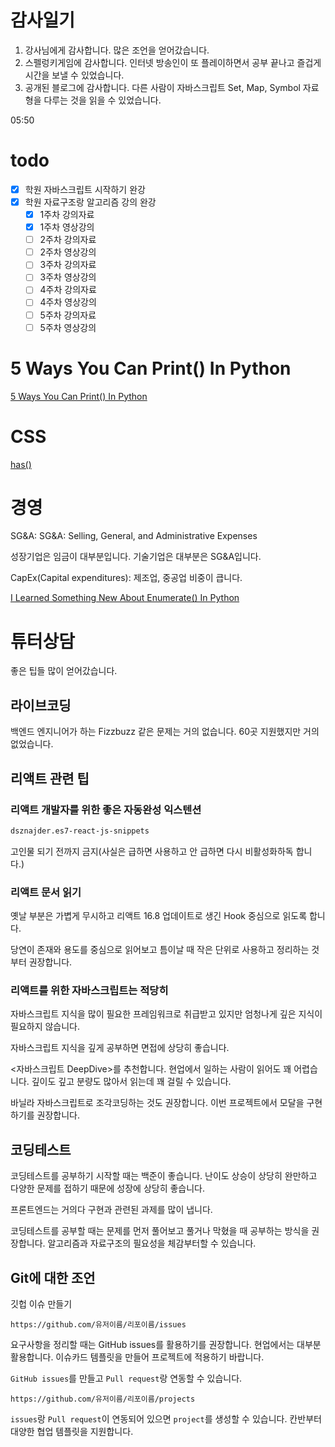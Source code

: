 # 감사일기

1. 강사님에게 감사합니다. 많은 조언을 얻어갔습니다.
2. 스펠렁키게임에 감사합니다. 인터넷 방송인이 또 플레이하면서 공부 끝나고 즐겁게 시간을 보낼 수 있었습니다.
3. 공개된 블로그에 감사합니다. 다른 사람이 자바스크립트 Set, Map, Symbol 자료형을 다루는 것을 읽을 수 있었습니다.

05:50

# todo

- [x] 학원 자바스크립트 시작하기 완강
- [x] 학원 자료구조랑 알고리즘 강의 완강
  - [x] 1주차 강의자료
  - [x] 1주차 영상강의
  - [ ] 2주차 강의자료
  - [ ] 2주차 영상강의
  - [ ] 3주차 강의자료
  - [ ] 3주차 영상강의
  - [ ] 4주차 강의자료
  - [ ] 4주차 영상강의
  - [ ] 5주차 강의자료
  - [ ] 5주차 영상강의

# 5 Ways You Can Print() In Python

[5 Ways You Can Print() In Python](https://www.youtube.com/shorts/MqTH9_PvRVs)

# CSS

[has()](https://www.youtube.com/watch?v=rvPZdV1aads)

# 경영

SG&A: SG&A: Selling, General, and Administrative Expenses

성장기업은 임금이 대부분입니다. 기술기업은 대부분은 SG&A입니다.

CapEx(Capital expenditures): 제조업, 중공업 비중이 큽니다.

[I Learned Something New About Enumerate() In Python](https://www.youtube.com/shorts/zAgypqekP6s)

# 튜터상담

좋은 팁들 많이 얻어갔습니다.

## 라이브코딩

백엔드 엔지니어가 하는 Fizzbuzz 같은 문제는 거의 없습니다. 60곳 지원했지만 거의 없었습니다.

## 리액트 관련 팁

### 리액트 개발자를 위한 좋은 자동완성 익스텐션

```txt
dsznajder.es7-react-js-snippets
```

고인물 되기 전까지 금지(사실은 급하면 사용하고 안 급하면 다시 비활성화하독 합니다.)

### 리액트 문서 읽기

옛날 부분은 가볍게 무시하고 리액트 16.8 업데이트로 생긴 Hook 중심으로 읽도록 합니다.

당연이 존재와 용도를 중심으로 읽어보고 틈이날 때 작은 단위로 사용하고 정리하는 것부터 권장합니다.

### 리액트를 위한 자바스크립트는 적당히

자바스크립트 지식을 많이 필요한 프레임워크로 취급받고 있지만 엄청나게 깊은 지식이 필요하지 않습니다.

자바스크립트 지식을 깊게 공부하면 면접에 상당히 좋습니다.

<자바스크립트 DeepDive>를 추천합니다. 현업에서 일하는 사람이 읽어도 꽤 어렵습니다. 깊이도 깊고 분량도 많아서 읽는데 꽤 걸릴 수 있습니다.

바닐라 자바스크립트로 조각코딩하는 것도 권장합니다. 이번 프로젝트에서 모달을 구현하기를 권장합니다.

## 코딩테스트

코딩테스트를 공부하기 시작할 때는 백준이 좋습니다. 난이도 상승이 상당히 완만하고 다양한 문제를 접하기 때문에 성장에 상당히 좋습니다.

프론트엔드는 거의다 구현과 관련된 과제를 많이 냅니다.

코딩테스트를 공부할 때는 문제를 먼저 풀어보고 풀거나 막혔을 때 공부하는 방식을 권장합니다. 알고리즘과 자료구조의 필요성을 체감부터할 수 있습니다.

## Git에 대한 조언

깃헙 이슈 만들기

```url
https://github.com/유저이름/리포이름/issues
```

요구사항을 정리할 때는 GitHub issues를 활용하기를 권장합니다. 현업에서는 대부분 활용합니다. 이슈카드 템플릿을 만들어 프로젝트에 적용하기 바랍니다.

`GitHub issues`를 만들고 `Pull request`랑 연동할 수 있습니다.

```url
https://github.com/유저이름/리포이름/projects
```

`issues`랑 `Pull request`이 연동되어 있으면 `project`를 생성할 수 있습니다. 칸반부터 대양한 협업 템플릿을 지원합니다.
